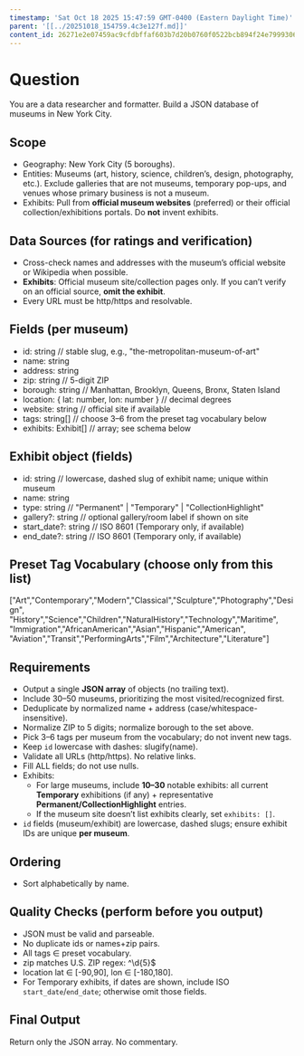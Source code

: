 ```yaml
---
timestamp: 'Sat Oct 18 2025 15:47:59 GMT-0400 (Eastern Daylight Time)'
parent: '[[../20251018_154759.4c3e127f.md]]'
content_id: 26271e2e07459ac9cfdbffaf603b7d20b0760f0522bcb894f24e79993069d523
---
```


# Question

You are a data researcher and formatter. Build a JSON database of museums in New York City.

## Scope

* Geography: New York City (5 boroughs).
* Entities: Museums (art, history, science, children’s, design, photography, etc.). Exclude galleries that are not museums, temporary pop-ups, and venues whose primary business is not a museum.
* Exhibits: Pull from **official museum websites** (preferred) or their official collection/exhibitions portals. Do **not** invent exhibits.

## Data Sources (for ratings and verification)

* Cross-check names and addresses with the museum’s official website or Wikipedia when possible.
* **Exhibits**: Official museum site/collection pages only. If you can’t verify on an official source, **omit the exhibit**.
* Every URL must be http/https and resolvable.

## Fields (per museum)

* id: string  // stable slug, e.g., "the-metropolitan-museum-of-art"
* name: string
* address: string
* zip: string  // 5-digit ZIP
* borough: string  // Manhattan, Brooklyn, Queens, Bronx, Staten Island
* location: { lat: number, lon: number }  // decimal degrees
* website: string  // official site if available
* tags: string\[]  // choose 3–6 from the preset tag vocabulary below
* exhibits: Exhibit\[]       // array; see schema below

## Exhibit object (fields)

* id: string                // lowercase, dashed slug of exhibit name; unique within museum
* name: string
* type: string              // "Permanent" | "Temporary" | "CollectionHighlight"
* gallery?: string          // optional gallery/room label if shown on site
* start\_date?: string       // ISO 8601 (Temporary only, if available)
* end\_date?: string         // ISO 8601 (Temporary only, if available)

## Preset Tag Vocabulary (choose only from this list)

\["Art","Contemporary","Modern","Classical","Sculpture","Photography","Design",
"History","Science","Children","NaturalHistory","Technology","Maritime",
"Immigration","AfricanAmerican","Asian","Hispanic","American",
"Aviation","Transit","PerformingArts","Film","Architecture","Literature"]

## Requirements

* Output a single **JSON array** of objects (no trailing text).
* Include 30–50 museums, prioritizing the most visited/recognized first.
* Deduplicate by normalized name + address (case/whitespace-insensitive).
* Normalize ZIP to 5 digits; normalize borough to the set above.
* Pick 3–6 tags per museum from the vocabulary; do not invent new tags.
* Keep `id` lowercase with dashes: slugify(name).
* Validate all URLs (http/https). No relative links.
* Fill ALL fields; do not use nulls.
* Exhibits:
  * For large museums, include **10–30** notable exhibits: all current **Temporary** exhibitions (if any) + representative **Permanent/CollectionHighlight** entries.
  * If the museum site doesn’t list exhibits clearly, set `exhibits: []`.
* `id` fields (museum/exhibit) are lowercase, dashed slugs; ensure exhibit IDs are unique **per museum**.

## Ordering

* Sort alphabetically by name.

## Quality Checks (perform before you output)

* JSON must be valid and parseable.
* No duplicate ids or names+zip pairs.
* All tags ∈ preset vocabulary.
* zip matches U.S. ZIP regex: ^\d{5}$
* location lat ∈ \[-90,90], lon ∈ \[-180,180].
* For Temporary exhibits, if dates are shown, include ISO `start_date`/`end_date`; otherwise omit those fields.

## Final Output

Return only the JSON array. No commentary.
